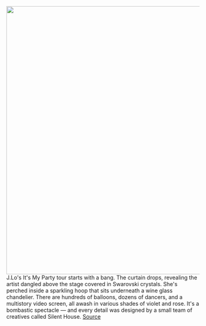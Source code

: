 <img src='https://cdn.vox-cdn.com/thumbor/DH1X4_jQ8WkO2xyrfm2lleSk-4I=/0x0:1600x1067/1200x675/filters:focal(672x406:928x662)/cdn.vox-cdn.com/uploads/chorus_image/image/66363172/jlo.0.jpg' width='700px' /><br/>
J.Lo's It's My Party tour starts with a bang. The curtain drops, revealing the artist dangled above the stage covered in Swarovski crystals. She's perched inside a sparkling hoop that sits underneath a wine glass chandelier. There are hundreds of balloons, dozens of dancers, and a multistory video screen, all awash in various shades of violet and rose. It's a bombastic spectacle — and every detail was designed by a small team of creatives called Silent House.
<a href='https://www.theverge.com/2020/2/24/21074821/silent-house-productions-tour-design-katy-perry-taylor-swift-j-lo-grammys'> Source <a/>